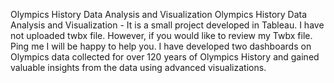 Olympics History Data Analysis and Visualization
Olympics History Data Analysis and Visualization - It is a small project developed in Tableau. I have not uploaded twbx file. However, if you would like to review my Twbx file. Ping me I will be happy to help you. I have developed two dashboards on Olympics data collected for over 120 years of Olympics History and gained valuable insights from the data using advanced visualizations. 
